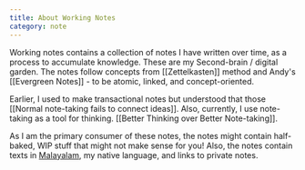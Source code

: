 ```yaml
---
title: About Working Notes
category: note
---
```

Working notes contains a collection of notes I have written over time, as a process to accumulate knowledge. These are my Second-brain / digital garden. The notes follow concepts from [[Zettelkasten]] method and Andy's [[Evergreen Notes]] - to be atomic, linked, and concept-oriented.

Earlier, I used to make transactional notes but understood that those [[Normal note-taking fails to connect ideas]]. Also, currently, I use note-taking as a tool for thinking. [[Better Thinking over Better Note-taking]].

As I am the primary consumer of these notes, the notes might contain half-baked, WIP stuff that might not make sense for you! Also, the notes contain texts in [Malayalam](https://en.wikipedia.org/wiki/Malayalam), my native language, and links to private notes.